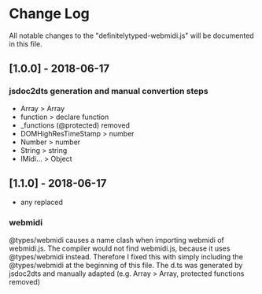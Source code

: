 # Change Log
All notable changes to the "definitelytyped-webmidi.js" will be documented in this file.

## [1.0.0] - 2018-06-17
### jsdoc2dts generation and manual convertion steps
- Array > Array<any>
- function > declare function
- _functions (@protected) removed
- DOMHighResTimeStamp > number
- Number > number
- String > string
- IMidi... > Object

## [1.1.0] - 2018-06-17
- any replaced

### webmidi
@types/webmidi causes a name clash when importing webmidi of webmidi.js.
The compiler would not find webmidi.js, because it uses @types/webmidi instead.
Therefore I fixed this with simply including the @types/webmidi at the beginning of this file.
The d.ts was generated by jsdoc2dts and manually adapted (e.g. Array > Array<any>, protected functions removed)


